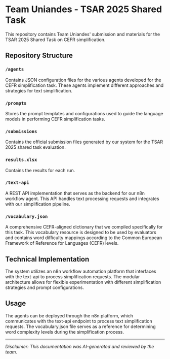 # Team Uniandes - TSAR 2025 Shared Task

This repository contains Team Uniandes' submission and materials for the TSAR 2025 Shared Task on CEFR simplification.

## Repository Structure

### `/agents`

Contains JSON configuration files for the various agents developed for the CEFR simplification task. These agents implement different approaches and strategies for text simplification.

### `/prompts`

Stores the prompt templates and configurations used to guide the language models in performing CEFR simplification tasks.

### `/submissions`

Contains the official submission files generated by our system for the TSAR 2025 shared task evaluation.

### `results.xlsx`

Contains the results for each run.

### `/text-api`

A REST API implementation that serves as the backend for our n8n workflow agent. This API handles text processing requests and integrates with our simplification pipeline.

### `/vocabulary.json`

A comprehensive CEFR-aligned dictionary that we compiled specifically for this task. This vocabulary resource is designed to be used by evaluators and contains word difficulty mappings according to the Common European Framework of Reference for Languages (CEFR) levels.

## Technical Implementation

The system utilizes an n8n workflow automation platform that interfaces with the text-api to process simplification requests. The modular architecture allows for flexible experimentation with different simplification strategies and prompt configurations.

## Usage

The agents can be deployed through the n8n platform, which communicates with the text-api endpoint to process text simplification requests. The vocabulary.json file serves as a reference for determining word complexity levels during the simplification process.

---

_Disclaimer: This documentation was AI-generated and reviewed by the team._

